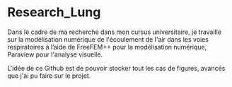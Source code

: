 # Research_Lung

Dans le cadre de ma recherche dans mon cursus universitaire, je travaille sur la modélisation numérique de l'écoulement de l'air dans les voies respiratoires à l’aide de FreeFEM++ pour la modélisation numérique, Paraview pour l'analyse visuelle. 

L'idée de ce Github est de pouvoir stocker tout les cas de figures, avancés que j'ai pu faire sur le projet.
